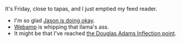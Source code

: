 ---
---

It's Friday, close to tapas, and I just emptied my feed reader.

* I'm so glad [Jason is doing okay](https://mailchi.mp/kottke/timeless-8112371).
* [Webamp](https://webamp.org/) is whipping that llama's ass.
* It might be that I've reached [the Douglas Adams Inflection point](https://shkspr.mobi/blog/2022/09/have-i-reached-the-douglas-adams-inflection-point-or-is-modern-tech-just-a-bit-rubbish/).
